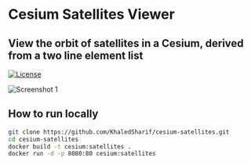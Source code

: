 # Cesium Satellites Viewer
## View the orbit of satellites in a Cesium, derived from a two line element list

[![License](https://img.shields.io/badge/License-Apache%202.0-blue.svg)](https://opensource.org/licenses/Apache-2.0)

![Screenshot 1](https://i.imgur.com/NJkNOiT.png)

## How to run locally

```bash
git clone https://github.com/KhaledSharif/cesium-satellites.git
cd cesium-satellites
docker build -t cesium:satellites .
docker run -d -p 8080:80 cesium:satellites
```